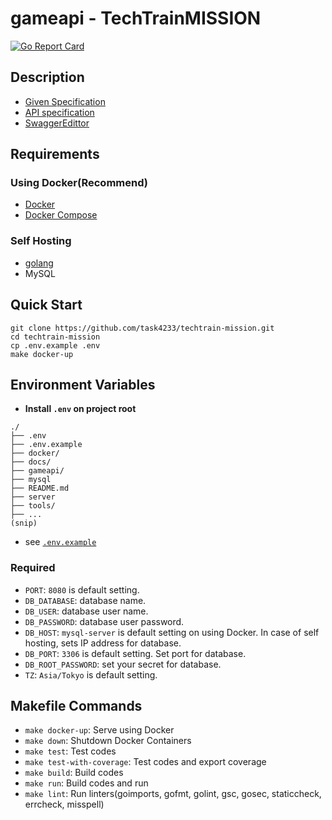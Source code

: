 # gameapi - TechTrainMISSION
[![Go Report Card](https://goreportcard.com/badge/github.com/task4233/techtrain-mission)](https://goreportcard.com/report/github.com/task4233/techtrain-mission)

## Description
 - [Given Specification](./docs/README.md)
 - [API specification](https://github.com/CyberAgentHack/techtrain-mission/blob/master/api-document.yaml)
 - [SwaggerEdittor](https://editor.swagger.io/)

## Requirements
### Using Docker(Recommend)
 - [Docker](https://docs.docker.com/engine/install/)
 - [Docker Compose](https://docs.docker.com/compose/install/#install-compose)

### Self Hosting
 - [golang](https://golang.org/doc/install)
 - MySQL

## Quick Start
```
git clone https://github.com/task4233/techtrain-mission.git
cd techtrain-mission
cp .env.example .env
make docker-up
```

## Environment Variables
 - **Install `.env` on project root**

```
./
├── .env
├── .env.example
├── docker/
├── docs/
├── gameapi/
├── mysql
├── README.md
├── server
├── tools/
├── ...
(snip)
```

 - see [`.env.example`](./.env.example)

### Required
 - `PORT`: `8080` is default setting.
 - `DB_DATABASE`: database name.
 - `DB_USER`: database user name.
 - `DB_PASSWORD`: database user password.
 - `DB_HOST`: `mysql-server` is default setting on using Docker. In case of self hosting, sets IP address for database.
 - `DB_PORT`: `3306` is default setting. Set port for database.
 - `DB_ROOT_PASSWORD`: set your secret for database.
 - `TZ`: `Asia/Tokyo` is default setting.

## Makefile Commands
 - `make docker-up`: Serve using Docker
 - `make down`: Shutdown Docker Containers
 - `make test`: Test codes
 - `make test-with-coverage`: Test codes and export coverage
 - `make build`: Build codes
 - `make run`: Build codes and run
 - `make lint`: Run linters(goimports, gofmt, golint, gsc, gosec, staticcheck, errcheck, misspell)
